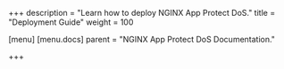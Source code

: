 +++
description = "Learn how to deploy NGINX App Protect DoS."
title = "Deployment Guide"
weight = 100

[menu]
  [menu.docs]
    parent = "NGINX App Protect DoS Documentation."

+++

